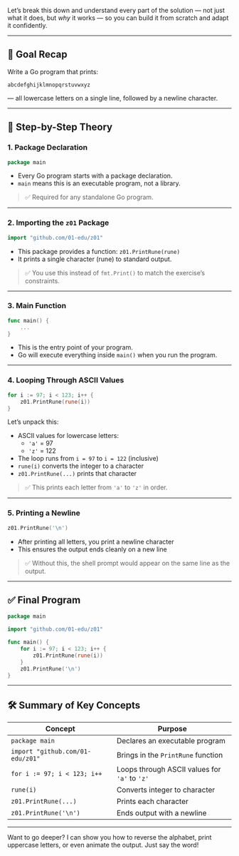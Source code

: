Let’s break this down and understand every part of the solution — not just what it does, but *why* it works — so you can build it from scratch and adapt it confidently.

---

## 🎯 Goal Recap

Write a Go program that prints:
```
abcdefghijklmnopqrstuvwxyz
```
— all lowercase letters on a single line, followed by a newline character.

---

## 🧠 Step-by-Step Theory

### 1. **Package Declaration**
```go
package main
```
- Every Go program starts with a package declaration.
- `main` means this is an executable program, not a library.

> ✅ Required for any standalone Go program.

---

### 2. **Importing the `z01` Package**
```go
import "github.com/01-edu/z01"
```
- This package provides a function: `z01.PrintRune(rune)`
- It prints a single character (rune) to standard output.

> ✅ You use this instead of `fmt.Print()` to match the exercise’s constraints.

---

### 3. **Main Function**
```go
func main() {
    ...
}
```
- This is the entry point of your program.
- Go will execute everything inside `main()` when you run the program.

---

### 4. **Looping Through ASCII Values**
```go
for i := 97; i < 123; i++ {
    z01.PrintRune(rune(i))
}
```

Let’s unpack this:
- ASCII values for lowercase letters:
  - `'a'` = 97
  - `'z'` = 122
- The loop runs from `i = 97` to `i = 122` (inclusive)
- `rune(i)` converts the integer to a character
- `z01.PrintRune(...)` prints that character

> ✅ This prints each letter from `'a'` to `'z'` in order.

---

### 5. **Printing a Newline**
```go
z01.PrintRune('\n')
```

- After printing all letters, you print a newline character
- This ensures the output ends cleanly on a new line

> ✅ Without this, the shell prompt would appear on the same line as the output.

---

## ✅ Final Program

```go
package main

import "github.com/01-edu/z01"

func main() {
	for i := 97; i < 123; i++ {
		z01.PrintRune(rune(i))
	}
	z01.PrintRune('\n')
}
```

---

## 🛠️ Summary of Key Concepts

| Concept | Purpose |
|--------|---------|
| `package main` | Declares an executable program |
| `import "github.com/01-edu/z01"` | Brings in the `PrintRune` function |
| `for i := 97; i < 123; i++` | Loops through ASCII values for `'a'` to `'z'` |
| `rune(i)` | Converts integer to character |
| `z01.PrintRune(...)` | Prints each character |
| `z01.PrintRune('\n')` | Ends output with a newline |

---

Want to go deeper? I can show you how to reverse the alphabet, print uppercase letters, or even animate the output. Just say the word!

